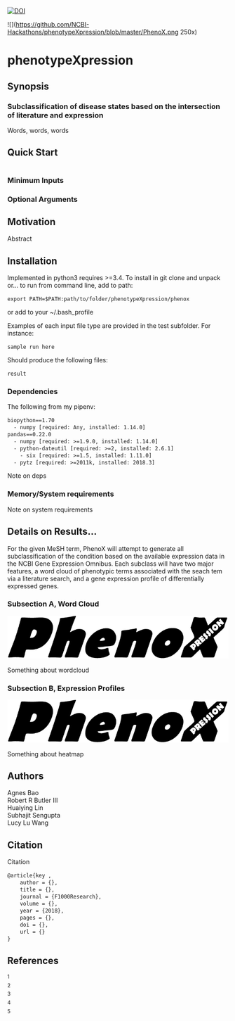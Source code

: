 [![DOI](https://zenodo.org/badge/DOI/10.5281/zenodo.1210203.svg)](https://doi.org/10.5281/zenodo.1210203)

![](https://github.com/NCBI-Hackathons/phenotypeXpression/blob/master/PhenoX.png 250x)

# phenotypeXpression
## Synopsis

### Subclassification of disease states based on the intersection of literature and expression

Words, words, words

## Quick Start

```bash

```

### Minimum Inputs



### Optional Arguments

## Motivation

Abstract

## Installation

Implemented in python3 requires >=3.4. To install in git clone and unpack or... to run from command line, add to path:

```
export PATH=$PATH:path/to/folder/phenotypeXpression/phenox
``` 
or add to your ~/.bash_profile

Examples of each input file type are provided in the test subfolder. For instance:

```
sample run here
```

Should produce the following files:

```
result
```


### Dependencies

The following from my pipenv:

```
biopython==1.70
  - numpy [required: Any, installed: 1.14.0]
pandas==0.22.0
  - numpy [required: >=1.9.0, installed: 1.14.0]
  - python-dateutil [required: >=2, installed: 2.6.1]
    - six [required: >=1.5, installed: 1.11.0]
  - pytz [required: >=2011k, installed: 2018.3]
```

Note on deps

### Memory/System requirements

Note on system requirements

## Details on Results...

For the given MeSH term, PhenoX will attempt to generate all subclassification of the condition based on the available expression data in the NCBI Gene Expression Omnibus. Each subclass will have two major features, a word cloud of phenotypic terms associated with the seach tem via a literature search, and a gene expression profile of differentially expressed genes.

### Subsection A, Word Cloud

![alt text](https://github.com/NCBI-Hackathons/phenotypeXpression/blob/master/PhenoX.png "PhenoX Logo")

Something about wordcloud

### Subsection B, Expression Profiles

![alt text](https://github.com/NCBI-Hackathons/phenotypeXpression/blob/master/PhenoX.png "PhenoX Logo")

Something about heatmap

## Authors

Agnes Bao  
Robert R Butler III  
Huaiying Lin  
Subhajit Sengupta  
Lucy Lu Wang  

## Citation

Citation

```
@article{key ,
	author = {},
	title = {},
	journal = {F1000Research},
	volume = {},
	year = {2018},
	pages = {},
	doi = {},
	url = {}
}
```

## References

<sup>1</sup>    
<sup>2</sup>    
<sup>3</sup>    
<sup>4</sup>    
<sup>5</sup>    
